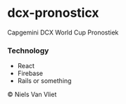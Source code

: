 # dcx-pronosticx
Capgemini DCX World Cup Pronostiek


### Technology

*   React
*   Firebase
*   Rails or something

&copy; Niels Van Vliet